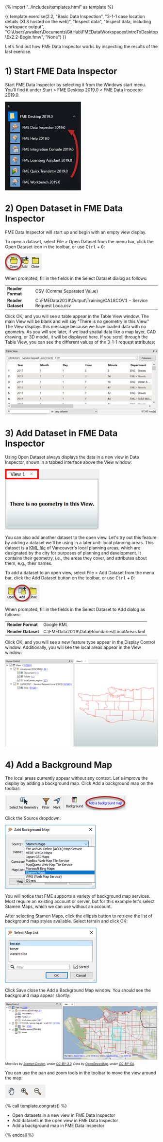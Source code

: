 {% import "../includes/templates.html" as template %}

{{ template.exercise(2.2,
               "Basic Data Inspection",
               "3-1-1 case location details (XLS hosted on the web)",
               "Inspect data",
               "Inspect data, including workspace output",
               "C:\\Users\\swalker\\Documents\\GitHub\\FMEData\\Workspaces\\IntroToDesktop\\Ex2.2-Begin.fmw",
               "None")
}}

Let’s find out how FME Data Inspector works by inspecting the results of the last exercise.

# 1) Start FME Data Inspector

Start FME Data Inspector by selecting it from the Windows start menu. You’ll find it under Start > FME Desktop 2019.0 > FME Data Inspector 2019.0.

![](.\Images\Img1.025.StartingDataInspector.png)

# 2) Open Dataset in FME Data Inspector

FME Data Inspector will start up and begin with an empty view display.

To open a dataset, select File &gt; Open Dataset from the menu bar, click the Open Dataset icon in the toolbar, or use <kbd>Ctrl</kbd> + <kbd>O</kbd>:

![](.\Images\open-dataset.png)

When prompted, fill in the fields in the Select Dataset dialog as follows:

<table style="border: 0px">

  <tr>
    <td style="font-weight: bold">Reader Format</td>
    <td style="">CSV (Comma Separated Value)</td>
  </tr>

  <tr>
    <td style="font-weight: bold">Reader Dataset</td>
    <td style="">C:\FMEData2019\Output\Training\CA18COV1 - Service Request Loca.csv</td>
  </tr>

</table>

Click OK, and you will see a table appear in the Table View window. The main View will be blank and will say "There is no geometry in this View." The View displays this message because we have loaded data with no geometry. As you will see later, if we load spatial data like a map layer, CAD drawing, or 3D model, it will be displayed here. If you scroll through the Table View, you can see the different values of the 3-1-1 request attributes:

![](.\Images\csv-table-view.png)

# 3) Add Dataset in FME Data Inspector

Using Open Dataset always displays the data in a new view in Data Inspector, shown in a tabbed interface above the View window:

![](.\Images\view-tab.png)

You can also add another dataset to the open view. Let's try out this feature by adding a dataset we'll be using in a later unit: local planning areas. This dataset is a [KML file](https://en.wikipedia.org/wiki/Keyhole_Markup_Language) of  Vancouver's local planning areas, which are designated by the city for purposes of planning and development. It contains their geometry, i.e., the areas they cover, and attributes about them, e.g., their names.

To add a dataset to an open view, select File > Add Dataset from the menu bar, click the Add Dataset button on the toolbar, or use <kbd>Ctrl</kbd> + <kbd>D</kbd>:

![](.\Images\add-dataset.png)

When prompted, fill in the fields in the Select Dataset to Add dialog as follows:

<table style="border: 0px">

  <tr>
    <td style="font-weight: bold">Reader Format</td>
    <td style="">Google KML</td>
  </tr>

  <tr>
    <td style="font-weight: bold">Reader Dataset</td>
    <td style="">C:\FMEData2019\Data\Boundaries\LocalAreas.kml</td>
  </tr>

</table>

Click OK, and you will see a new feature type appear in the Display Control window. Additionally, you will see the local areas appear in the View window:

![](.\Images\local-area-polygons.png)

# 4) Add a Background Map

The local areas currently appear without any context. Let's improve the display by adding a background map. Click Add a background map on the toolbar:

![](.\Images\add-a-background-map.png)

Click the Source dropdown:

![](.\Images\background-map-dialog.png)

You will notice that FME supports a variety of background map services. Most require an existing account or server, but for this example let's select Stamen Maps, which we can use without an account.

After selecting Stamen Maps, click the ellipsis button to retrieve the list of background map styles available. Select terrain and click OK:

![](.\Images\background-map-parameters.png)

Click Save close the Add a Background Map window. You should see the background map appear shortly:

![](.\Images\background-map.png)
<br><span style="font-style:italic;font-size:x-small">Map tiles by <a href="https://stamen.com">Stamen Design</a>, under <a href="https://creativecommons.org/licenses/by/3.0">CC-BY-3.0</a>. Data by <a href="http://openstreetmap.org">OpenStreetMap</a>, under <a href="http://creativecommons.org/licenses/by-sa/3.0">CC-BY-SA</a>.

You can use the pan and zoom tools in the toolbar to move the view around the map:

![](.\Images\pan-zoom.png)

{% call template.congrats() %}

<ul>
  <li>Open datasets in a new view in FME Data Inspector</li>
  <li>Add datasets in the open view in FME Data Inspector</li>
  <li>Add a background map in FME Data Inspector</li>
</ul>

{% endcall %}
